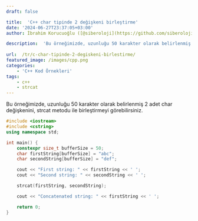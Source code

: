 ```yaml
---
draft: false

title:  'C++ char tipinde 2 değişkeni birleştirme'
date: '2024-06-27T23:37:05+03:00'
author: İbrahim Korucuoğlu ([@siberoloji](https://github.com/siberoloji))

description:  'Bu örneğimizde, uzunluğu 50 karakter olarak belirlenmiş 2 adet char değişkenini, strcat metodu ile birleştirmeyi görebilirsiniz.' 
 
url:  /tr/c-char-tipinde-2-degiskeni-birlestirme/ 
featured_image: /images/cpp.png
categories:
    - 'C++ Kod Örnekleri'
tags:
    - c++
    - strcat
---
```



Bu örneğimizde, uzunluğu 50 karakter olarak belirlenmiş 2 adet char değişkenini, strcat metodu ile birleştirmeyi görebilirsiniz.


```cpp
#include <iostream>
#include <cstring>
using namespace std;

int main() {
    constexpr size_t bufferSize = 50;
    char firstString[bufferSize] = "abc";
    char secondString[bufferSize] = "def";

    cout << "First string: " << firstString << ' ';
    cout << "Second string: " << secondString << ' ';

    strcat(firstString, secondString);

    cout << "Concatenated string: " << firstString << ' ';

    return 0;
}
```

